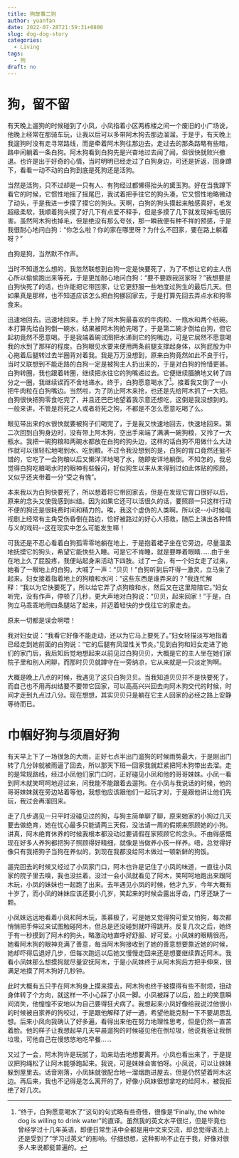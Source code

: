 ```yaml
---
title: 狗故事二则
author: yuanfan
date: 2022-07-28T21:59:31+0800
slug: dog-dog-story
categories:
  - Living
tags:
  - 狗
draft: no
---
```



<!--more-->

# 狗，留不留

有天晚上遛狗的时候碰到了小凤，小凤指着小区两栋楼之间一个废旧的小广场说，他晚上经常在那骑车玩，让我以后可以多带阿木狗去那边溜溜。于是乎，有天晚上我遛狗时没有走寻常路线，而是牵着阿木狗往那边去。走过去的那条路略有些暗，路中间躺着一条白狗。阿木狗看到白狗先是兴奋地过去闻了闻，但很快就败兴撤退。也许是出于好奇的心情，当时明明已经走过了白狗身边，可还是折返，回身蹲下，看看一动不动的白狗到底是死狗还是活狗。

当然是活狗，只不过却是一只有人、有狗经过都懒得抬头的黛玉狗。好在当我蹲下看它的时候，它惯性地摇了摇尾巴，我试着把手往它的狗头凑，它又惯性地略微动了动头，于是我进一步摸了摸它的狗头。天啊，白狗的狗头摸起来触感真好，毛发超级柔软，我顺着狗头摸了好几下有点爱不释手，但是多摸了几下就发现掉毛很厉害。虽然阿木狗也掉毛，但是绝没有那么夸张，那一瞬我便有种不祥的预感，于是我很耐心地问白狗：“你怎么啦？你的家在哪里呀？为什么不回家，要在路上躺着呀？”

白狗是狗，当然默不作声。

当时不知道怎么想的，我忽然联想到白狗一定是快要死了，为了不想让它的主人伤心所以偷偷跑出来等死，于是更加耐心地问白狗：“要不要跟我回家呀？”我想要是白狗快死了的话，也许能把它带回家，让它更舒服一些地度过狗生的最后几天。但如果真是那样，也不知道应该怎么把白狗挪回家去，于是打算先回去弄点水和狗零食来。

迅速地回去。迅速地回来。手上拎了阿木狗最喜欢的牛肉粒、一瓶水和两个纸碗。本打算先给白狗倒一碗水，结果被阿木狗抢先喝了，于是第二碗才倒给白狗，但它起初竟然不愿意喝。于是我端着碗试图把水递到它的狗嘴边，可是它居然不愿意喝我的水到了那样的程度。白狗眼见水要来便用两条前腿支撑起身体，以狗屁股为中心拖着后腿转过去半圈背对着我。我是万万没想到，原来白狗竟然如此不良于行，当时又联想到不能走路的白狗一定是被狗主人扔出来的，于是对白狗的怜惜更甚。白狗转圈，我也跟着转圈，继续把水往它的狗嘴递过去。它便继续腼腆地又转了四分之一圈，我继续锲而不舍地递水。终于，白狗愿意喝水了[^1]。接着我又倒了一小把牛肉粒在白狗嘴边。当然啦，为了防止阿木来抢，也还是先给阿木抓了一大把。白狗很快把狗零食吃完了，并且还巴巴地望着我示意还想吃，这倒是我没想到的。一般来讲，不管是将死之人或者将死之狗，不都是不怎么愿意吃喝了么。

眼见带出来的水很快就要被狗子们喝完了，于是我又快速地回去，快速地回来。第二次回到白狗身边时，没有带上阿木狗，空出手来端了满满一碗狗粮，又拎了一大瓶水。我把一碗狗粮和两碗水都放在白狗的狗头边，这样的话白狗不用做什么大动作就可以很轻松地喝到水、吃到粮。不过令我没想到的是，白狗的胃口竟然还挺不错的，它吃了一会狗粮以后又懒洋洋地喝了水，随即安详地躺倒。不知怎的，我总觉得白狗吃粮喝水时的眼神有些躲闪，好似狗生以来从未得到过如此体贴的照顾，又似乎还夹带着一分“受之有愧”。

本来我以为白狗快要死了，所以想着将它带回家去，但是在发现它胃口很好以后，原来的念头又使我感到纠结。因为如果它还可以活很久的话，要照顾一只这样行动不便的狗还是很耗费时间和精力的。唉，我这个虚伪的人类啊。所以说--小时候电视剧上经常有主角受伤昏倒在路边，恰好被路过的好心人搭救，随后上演出各种情与义的戏码--这在现实中怎么可能发生嘛！

可我还是不忍心看着白狗孤零零地躺在地上，于是抱着裙子坐在它旁边，尽量温柔地抚摸它的狗头，希望它能快些入睡。可是它不肯睡，就是要睁着眼睛……由于坐在地上久了屁股疼，我便站起身来活动下四肢。过了一会，有一个妇女走了过来，她看了一眼地上的白狗，大喊了一声：“贝贝！”白狗听到后吓得一激灵，立马坐了起来。妇女接着指着地上的狗粮和水问：“这些东西是谁弄来的？”我连忙解释：“我以为它快要死了，所以给它弄了点狗粮和水，然后又在这里陪陪它。”妇女听完，没有作声，停顿了几秒，更大声地对白狗说：“贝贝，起来回家！”于是，白狗立马乖乖地用四条腿站了起来，并迈着轻快的步伐往它的家走去。

原来一切都是误会啊喂！

我对妇女说：“我看它好像不能走动，还以为它马上要死了。”妇女轻描淡写地指着已经走到她前面的白狗说：“它的后腿有风湿性关节炎。”见到白狗和妇女走进了她们的家门后，我后知后觉地想起来以前见过白狗贝贝，大概是它的主人坐在她们家院子里和别人闲聊，而那时贝贝就蹲守在一旁纳凉，它从来就是一只淡定狗啊。

大概是晚上八点的时候，我遇见了这只白狗贝贝。当我知道贝贝并不是快要死了，而自己也不用再纠结要不要带它回家，可以高高兴兴回去向阿木狗交代的时候，时间才走到九点过八分。现在想想，其实贝贝只是躺在它主人回家的必经之路上安静等待而已。

# 巾帼好狗与须眉好狗

有天早上下了一场很急的大雨，正好七点半出门遛狗的时候雨势最大，于是刚出门转了几分钟就被雨逼了回去，所以那天下班一回家我就赶紧把阿木狗带出去溜。走的是常规路线，经过小凤他们家门口时，正好碰见小凤和他的哥哥妹妹。小凤一看到阿木就笑呵呵地迎过来，问我能不能跟着去遛狗。在小凤与我说话的时候，他的哥哥妹妹就在旁边站着等他，我想他应该跟他们一起玩才对，于是跟他讲让他们先玩，我过会再溜回来。

走了几步遇见一只平时没碰见过的狗，与狗主简单聊了聊，原来她家的小狗过几天要去做绝育，她在忧心最多只能请两三天假，没法请一周的假期来照顾她的小狗。讲真，阿木绝育休养的时候我根本都没动过要请假在家照顾它的念头。不由得感慨现在好多人养狗都把狗子照顾得好精细，就像是当做养小孩一样养。唔，总觉得好像只有我把狗子当狗在养似的，到现在我都没给阿木做过一顿新鲜的狗饭。

遛完回去的时候又经过了小凤家门口，阿木也许是记住了小凤的味道，一直往小凤家的院子里去嗅，我也没拦着，没过一会小凤就看见了阿木，笑呵呵地跑出来跟阿木玩，小凤的妹妹也一起跑了出来。去年遇见小凤的时候，他才九岁，今年大概有十岁了，而小凤的妹妹应该还要小几岁，笑起来的时候会露出牙齿，门牙还缺了一颗。

小凤妹远远地看着小凤和阿木玩，羡慕极了，可是她又觉得狗可爱又怕狗，每次都悄悄把手伸过来试图触碰阿木，但总是还没碰到就吓得跳开。反复几次之后，她终于有一秒摸到了阿木的狗头，略激动地直呼好舒服、好可爱。小凤妹的眼睛很亮，她看阿木狗的眼神充满了善意，每当阿木狗接收到了她的善意想要靠近她的时候，她却吓得后退好几步，但每次跑远以后她又慢慢走回来还是想要继续靠近阿木。我看小凤妹那么想摸狗就尽量安抚阿木，于是小凤妹终于从阿木狗后方把手伸来，很满足地摸了阿木狗好几秒钟。

此时大概有五只手在阿木狗身上摸来摸去，阿木狗也终于被摸得有些不耐烦，扭动身体转了个方向，就这样一不小心踩了小凤一脚。小凤被踩了以后，脸上的笑意瞬间消失，他惶惶不安地以为自己要得狂犬病了。我想起来小凤好像给我说过他很小的时候被自家养的狗咬过，于是跟他解释了好一通，希望他能克制一下不要胡思乱想。后来小凤向我确认了好多遍，看得出来他在努力地理性思考，但是仍然一直苦着脸。他的样子让我想起早几天早晨遛狗的时候碰见他在倒垃圾，他说我爸让我倒垃圾，可他自己在慢悠悠地吃早餐……

又过了一会，阿木狗许是玩腻了，动来动去地想要离开。小凤也看出来了，于是提议把狗绳松了让阿木能够跑起来。我说，可是妹妹会害怕呀。小凤说，可以让妹妹躲到屋里去。话音刚落，小凤妹就很配合地一溜烟跑进屋去，但是仍然望着阿木这边。再后来，我也不记得是怎么离开的了，好像小凤妹很想拿吃的给阿木，被我拒绝了好几次。

[^1]:“终于，白狗愿意喝水了”这句的句式略有些奇怪，很像是“Finally, the white dog is willing to drink water”的直译。虽然我的英文水平很烂，但是毕竟也曾经学过十几年英语，即便日常生活中全都是用中文来交流，却总觉得语法上还是受到了“学习过英文”的影响。仔细想想，这种影响不止在于我，好像对很多人来说都挺普遍的。
